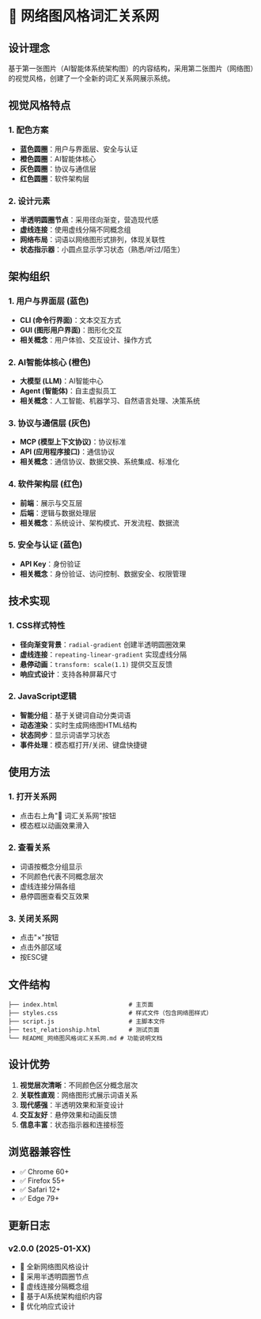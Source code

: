# 🔗 网络图风格词汇关系网

## 设计理念

基于第一张图片（AI智能体系统架构图）的内容结构，采用第二张图片（网络图）的视觉风格，创建了一个全新的词汇关系网展示系统。

## 视觉风格特点

### 1. 配色方案
- **蓝色圆圈**：用户与界面层、安全与认证
- **橙色圆圈**：AI智能体核心
- **灰色圆圈**：协议与通信层
- **红色圆圈**：软件架构层

### 2. 设计元素
- **半透明圆圈节点**：采用径向渐变，营造现代感
- **虚线连接**：使用虚线分隔不同概念组
- **网络布局**：词语以网络图形式排列，体现关联性
- **状态指示器**：小圆点显示学习状态（熟悉/听过/陌生）

## 架构组织

### 1. 用户与界面层 (蓝色)
- **CLI (命令行界面)**：文本交互方式
- **GUI (图形用户界面)**：图形化交互
- **相关概念**：用户体验、交互设计、操作方式

### 2. AI智能体核心 (橙色)
- **大模型 (LLM)**：AI智能中心
- **Agent (智能体)**：自主虚拟员工
- **相关概念**：人工智能、机器学习、自然语言处理、决策系统

### 3. 协议与通信层 (灰色)
- **MCP (模型上下文协议)**：协议标准
- **API (应用程序接口)**：通信协议
- **相关概念**：通信协议、数据交换、系统集成、标准化

### 4. 软件架构层 (红色)
- **前端**：展示与交互层
- **后端**：逻辑与数据处理层
- **相关概念**：系统设计、架构模式、开发流程、数据流

### 5. 安全与认证 (蓝色)
- **API Key**：身份验证
- **相关概念**：身份验证、访问控制、数据安全、权限管理

## 技术实现

### 1. CSS样式特性
- **径向渐变背景**：`radial-gradient` 创建半透明圆圈效果
- **虚线连接**：`repeating-linear-gradient` 实现虚线分隔
- **悬停动画**：`transform: scale(1.1)` 提供交互反馈
- **响应式设计**：支持各种屏幕尺寸

### 2. JavaScript逻辑
- **智能分组**：基于关键词自动分类词语
- **动态渲染**：实时生成网络图HTML结构
- **状态同步**：显示词语学习状态
- **事件处理**：模态框打开/关闭、键盘快捷键

## 使用方法

### 1. 打开关系网
- 点击右上角"🔗 词汇关系网"按钮
- 模态框以动画效果滑入

### 2. 查看关系
- 词语按概念分组显示
- 不同颜色代表不同概念层次
- 虚线连接分隔各组
- 悬停圆圈查看交互效果

### 3. 关闭关系网
- 点击"×"按钮
- 点击外部区域
- 按ESC键

## 文件结构

```
├── index.html                    # 主页面
├── styles.css                    # 样式文件（包含网络图样式）
├── script.js                     # 主脚本文件
├── test_relationship.html        # 测试页面
└── README_网络图风格词汇关系网.md # 功能说明文档
```

## 设计优势

1. **视觉层次清晰**：不同颜色区分概念层次
2. **关联性直观**：网络图形式展示词语关系
3. **现代感强**：半透明效果和渐变设计
4. **交互友好**：悬停效果和动画反馈
5. **信息丰富**：状态指示器和连接标签

## 浏览器兼容性

- ✅ Chrome 60+
- ✅ Firefox 55+
- ✅ Safari 12+
- ✅ Edge 79+

## 更新日志

### v2.0.0 (2025-01-XX)
- 🎨 全新网络图风格设计
- 🔵 采用半透明圆圈节点
- 🔗 虚线连接分隔概念组
- 🎯 基于AI系统架构组织内容
- 📱 优化响应式设计

